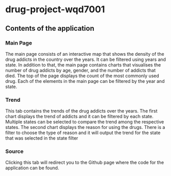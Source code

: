 # drug-project-wqd7001

## Contents of the application

### Main Page
The main page consists of an interactive map that shows the density of the drug addicts in the country over the years. It can be filtered using years and state. In addition to that, the main page contains charts that visualises the number of drug addicts by age, gender, and the number of addicts that died. The top of the page displays the count of the most commonly used drug. Each of the elements in the main page can be filtered by the year and state.


### Trend
This tab contains the trends of the drug addicts over the years. The first chart displays the trend of addicts and it can be filtered by each state. Multiple states can be selected to compare the trend among the respective states. The second chart displays the reason for using the drugs. There is a filter to choose the type of reason and it will output the trend for the state that was selected in the state filter


### Source
Clicking this tab will redirect you to the Github page where the code for the application can be found.
